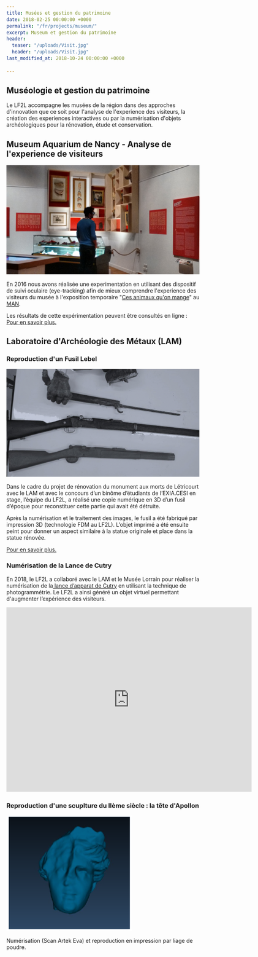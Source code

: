 ```yaml
---
title: Musées et gestion du patrimoine
date: 2018-02-25 00:00:00 +0000
permalink: "/fr/projects/museum/"
excerpt: Museum et gestion du patrimoine
header:
  teaser: "/uploads/Visit.jpg"
  header: "/uploads/Visit.jpg"
last_modified_at: 2018-10-24 00:00:00 +0000

---
```

## Muséologie et gestion du patrimoine

Le LF2L accompagne les musées de la région dans des approches d'innovation que ce soit pour l'analyse de l'experience des visiteurs, la création des experiences interactives ou par la numérisation d'objets archéologiques pour la rénovation, étude et conservation.

## Museum Aquarium de Nancy - Analyse de l'experience de visiteurs

![](/uploads/Visit.jpg)

En 2016 nous avons réalisée une experimentation en utilisant des dispositif de suivi oculaire (eye-tracking) afin de mieux comprendre l'experience des visiteurs du musée à l'exposition temporaire "[Ces animaux qu'on mange](http://cesanimauxquonmange.fr/v2/ "http://cesanimauxquonmange")" au [MAN](http://www.museumaquariumdenancy.eu "http://www.museumaquariumdenancy").

Les résultats de cette expérimentation peuvent être consultés en ligne : [Pour en savoir plus.](https://www.researchgate.net/profile/Giovanny_Arbelaez_Garces/publication/321058024_Understanding_Museum_visitors%27_experience_through_an_Eye-tracking_study_and_a_Living_Lab_approach/links/5a0af546a6fdccc69ed9c34c/Understanding-Museum-visitors-experience-through-an-Eye-tracking-study-and-a-Living-Lab-approach.pdf "https://www.researchgate.net/profile/Giovanny_Arbelaez_Garces/publication/321058024_Understanding_Museum_visitors%27_experience_through_an_Eye-tracking_study_and_a_Living_Lab_approach/links/5a0af546a6fdccc69ed9c34c/Understanding-Museum-visitors-experience-through-an-Eye-tracking-study-and-a-Living-Lab-approach.pdf")

## Laboratoire d'Archéologie des Métaux (LAM)

### Reproduction d'un Fusil Lebel

![](/uploads/photo_finale.png)

Dans le cadre du projet de rénovation du monument aux morts de Létricourt avec le LAM et avec le concours d’un binôme d’étudiants de l’EXIA.CESI en stage, l’équipe du LF2L, a réalisé une copie numérique en 3D d’un fusil d’époque pour reconstituer cette partie qui avait été détruite.

Après la numérisation et le traitement des images, le fusil a été fabriqué par impression 3D (technologie FDM au LF2L). L’objet imprimé a été ensuite peint pour donner un aspect similaire à la statue originale et place dans la statue rénovée.

[Pour en savoir plus.](https://factuel.univ-lorraine.fr/node/9664 "https://factuel.univ-lorraine.fr/node/9664")

### Numérisation de la Lance de Cutry

En 2018, le LF2L a collaboré avec le LAM et le Musée Lorrain pour réaliser la numérisation de la[ lance d’apparat de Cutry](http://www.societe-histoire-lorraine.com/cutry/) en utilisant la technique de photogrammétrie. Le LF2L a ainsi généré un objet virtuel permettant d'augmenter l’expérience des visiteurs.

<iframe allowfullscreen webkitallowfullscreen width="640" height="480" frameborder="0" seamless src="https://p3d.in/e/aiYjc"></iframe>

### Reproduction d'une scuplture du IIème siècle : la tête d'Apollon

![](/uploads/tete-apollon.png)

Numérisation (Scan Artek Eva) et reproduction en impression par liage de poudre.